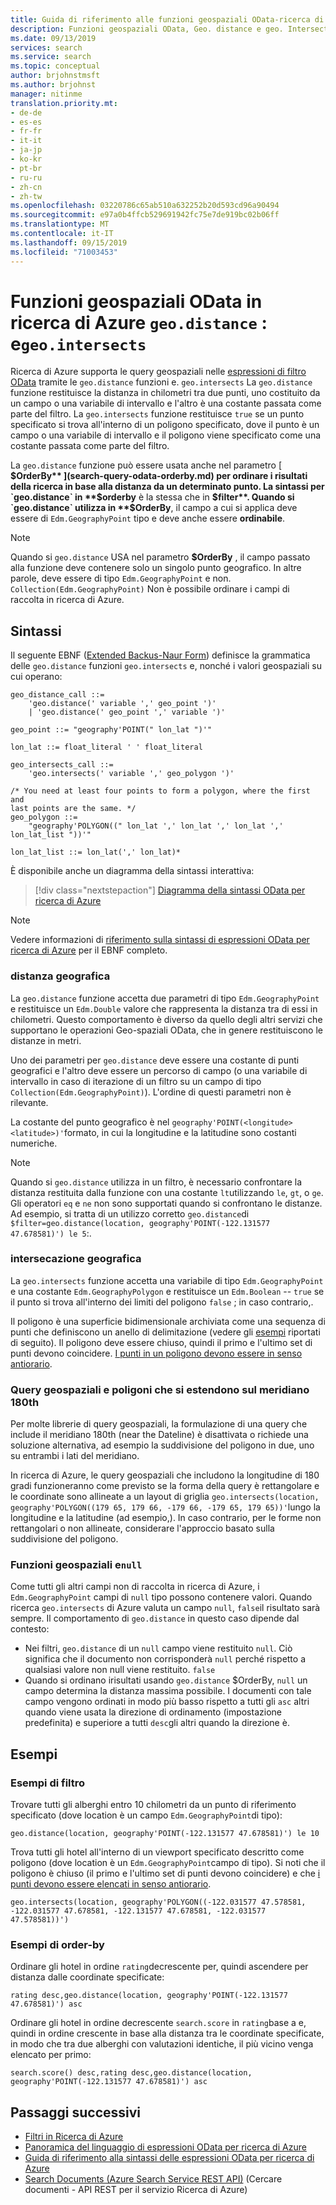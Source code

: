```yaml
---
title: Guida di riferimento alle funzioni geospaziali OData-ricerca di Azure
description: Funzioni geospaziali OData, Geo. distance e geo. Intersects, nelle query di ricerca di Azure.
ms.date: 09/13/2019
services: search
ms.service: search
ms.topic: conceptual
author: brjohnstmsft
ms.author: brjohnst
manager: nitinme
translation.priority.mt:
- de-de
- es-es
- fr-fr
- it-it
- ja-jp
- ko-kr
- pt-br
- ru-ru
- zh-cn
- zh-tw
ms.openlocfilehash: 03220786c65ab510a632252b20d593cd96a90494
ms.sourcegitcommit: e97a0b4ffcb529691942fc75e7de919bc02b06ff
ms.translationtype: MT
ms.contentlocale: it-IT
ms.lasthandoff: 09/15/2019
ms.locfileid: "71003453"
---
```

# <a name="odata-geo-spatial-functions-in-azure-search---geodistance-and-geointersects"></a>Funzioni geospaziali OData in ricerca di Azure `geo.distance` : e`geo.intersects`

Ricerca di Azure supporta le query geospaziali nelle [espressioni di filtro OData](query-odata-filter-orderby-syntax.md) tramite le `geo.distance` funzioni e. `geo.intersects` La `geo.distance` funzione restituisce la distanza in chilometri tra due punti, uno costituito da un campo o una variabile di intervallo e l'altro è una costante passata come parte del filtro. La `geo.intersects` funzione restituisce `true` se un punto specificato si trova all'interno di un poligono specificato, dove il punto è un campo o una variabile di intervallo e il poligono viene specificato come una costante passata come parte del filtro.

La `geo.distance` funzione può essere usata anche nel parametro [ **$OrderBy** ](search-query-odata-orderby.md) per ordinare i risultati della ricerca in base alla distanza da un determinato punto. La sintassi per `geo.distance` in **$orderby** è la stessa che in **$filter**. Quando si `geo.distance` utilizza in **$OrderBy**, il campo a cui si applica deve essere di `Edm.GeographyPoint` tipo e deve anche essere **ordinabile**.

> [!NOTE]
> Quando si `geo.distance` USA nel parametro **$OrderBy** , il campo passato alla funzione deve contenere solo un singolo punto geografico. In altre parole, deve essere di tipo `Edm.GeographyPoint` e non. `Collection(Edm.GeographyPoint)` Non è possibile ordinare i campi di raccolta in ricerca di Azure.

## <a name="syntax"></a>Sintassi

Il seguente EBNF ([Extended Backus-Naur Form](https://en.wikipedia.org/wiki/Extended_Backus–Naur_form)) definisce la grammatica delle `geo.distance` funzioni `geo.intersects` e, nonché i valori geospaziali su cui operano:

<!-- Upload this EBNF using https://bottlecaps.de/rr/ui to create a downloadable railroad diagram. -->

```
geo_distance_call ::=
    'geo.distance(' variable ',' geo_point ')'
    | 'geo.distance(' geo_point ',' variable ')'

geo_point ::= "geography'POINT(" lon_lat ")'"

lon_lat ::= float_literal ' ' float_literal

geo_intersects_call ::=
    'geo.intersects(' variable ',' geo_polygon ')'

/* You need at least four points to form a polygon, where the first and
last points are the same. */
geo_polygon ::=
    "geography'POLYGON((" lon_lat ',' lon_lat ',' lon_lat ',' lon_lat_list "))'"

lon_lat_list ::= lon_lat(',' lon_lat)*
```

È disponibile anche un diagramma della sintassi interattiva:

> [!div class="nextstepaction"]
> [Diagramma della sintassi OData per ricerca di Azure](https://azuresearch.github.io/odata-syntax-diagram/#geo_distance_call)

> [!NOTE]
> Vedere informazioni di [riferimento sulla sintassi di espressioni OData per ricerca di Azure](search-query-odata-syntax-reference.md) per il EBNF completo.

### <a name="geodistance"></a>distanza geografica

La `geo.distance` funzione accetta due parametri di tipo `Edm.GeographyPoint` e restituisce un `Edm.Double` valore che rappresenta la distanza tra di essi in chilometri. Questo comportamento è diverso da quello degli altri servizi che supportano le operazioni Geo-spaziali OData, che in genere restituiscono le distanze in metri.

Uno dei parametri per `geo.distance` deve essere una costante di punti geografici e l'altro deve essere un percorso di campo (o una variabile di intervallo in caso di iterazione di un filtro su un campo di tipo `Collection(Edm.GeographyPoint)`). L'ordine di questi parametri non è rilevante.

La costante del punto geografico è nel `geography'POINT(<longitude> <latitude>)'`formato, in cui la longitudine e la latitudine sono costanti numeriche.

> [!NOTE]
> Quando si `geo.distance` utilizza in un filtro, è necessario confrontare la distanza restituita dalla funzione con una costante `lt`utilizzando `le`, `gt`, o `ge`. Gli operatori `eq` e `ne` non sono supportati quando si confrontano le distanze. Ad esempio, si tratta di un utilizzo corretto `geo.distance`di `$filter=geo.distance(location, geography'POINT(-122.131577 47.678581)') le 5`:.

### <a name="geointersects"></a>intersecazione geografica

La `geo.intersects` funzione accetta una variabile di tipo `Edm.GeographyPoint` e una costante `Edm.GeographyPolygon` e restituisce un `Edm.Boolean`  --  `true` se il punto si trova all'interno dei limiti del poligono `false` ; in caso contrario,.

Il poligono è una superficie bidimensionale archiviata come una sequenza di punti che definiscono un anello di delimitazione (vedere gli [esempi](#examples) riportati di seguito). Il poligono deve essere chiuso, quindi il primo e l'ultimo set di punti devono coincidere. [I punti in un poligono devono essere in senso antiorario](https://docs.microsoft.com/rest/api/searchservice/supported-data-types#Anchor_1).

### <a name="geo-spatial-queries-and-polygons-spanning-the-180th-meridian"></a>Query geospaziali e poligoni che si estendono sul meridiano 180th

Per molte librerie di query geospaziali, la formulazione di una query che include il meridiano 180th (near the Dateline) è disattivata o richiede una soluzione alternativa, ad esempio la suddivisione del poligono in due, uno su entrambi i lati del meridiano.

In ricerca di Azure, le query geospaziali che includono la longitudine di 180 gradi funzioneranno come previsto se la forma della query è rettangolare e le coordinate sono allineate a un layout di griglia `geo.intersects(location, geography'POLYGON((179 65, 179 66, -179 66, -179 65, 179 65))'`lungo la longitudine e la latitudine (ad esempio,). In caso contrario, per le forme non rettangolari o non allineate, considerare l'approccio basato sulla suddivisione del poligono.  

### <a name="geo-spatial-functions-and-null"></a>Funzioni geospaziali e`null`

Come tutti gli altri campi non di raccolta in ricerca di Azure, i `Edm.GeographyPoint` campi di `null` tipo possono contenere valori. Quando ricerca `geo.intersects` di Azure valuta un campo `null`, `false`il risultato sarà sempre. Il comportamento di `geo.distance` in questo caso dipende dal contesto:

- Nei filtri, `geo.distance` di un `null` campo viene restituito `null`. Ciò significa che il documento non corrisponderà `null` perché rispetto a qualsiasi valore non null viene restituito. `false`
- Quando si ordinano irisultati usando `geo.distance` $OrderBy, `null` un campo determina la distanza massima possibile. I documenti con tale campo vengono ordinati in modo più basso rispetto a tutti gli `asc` altri quando viene usata la direzione di ordinamento (impostazione predefinita) e superiore a tutti `desc`gli altri quando la direzione è.

## <a name="examples"></a>Esempi

### <a name="filter-examples"></a>Esempi di filtro

Trovare tutti gli alberghi entro 10 chilometri da un punto di riferimento specificato (dove location è un campo `Edm.GeographyPoint`di tipo):

    geo.distance(location, geography'POINT(-122.131577 47.678581)') le 10

Trova tutti gli hotel all'interno di un viewport specificato descritto come poligono (dove location è un `Edm.GeographyPoint`campo di tipo). Si noti che il poligono è chiuso (il primo e l'ultimo set di punti devono coincidere) e che [i punti devono essere elencati in senso antiorario](https://docs.microsoft.com/rest/api/searchservice/supported-data-types#Anchor_1).

    geo.intersects(location, geography'POLYGON((-122.031577 47.578581, -122.031577 47.678581, -122.131577 47.678581, -122.031577 47.578581))')

### <a name="order-by-examples"></a>Esempi di order-by

Ordinare gli hotel in ordine `rating`decrescente per, quindi ascendere per distanza dalle coordinate specificate:

    rating desc,geo.distance(location, geography'POINT(-122.131577 47.678581)') asc

Ordinare gli hotel in ordine decrescente `search.score` in `rating`base a e, quindi in ordine crescente in base alla distanza tra le coordinate specificate, in modo che tra due alberghi con valutazioni identiche, il più vicino venga elencato per primo:

    search.score() desc,rating desc,geo.distance(location, geography'POINT(-122.131577 47.678581)') asc

## <a name="next-steps"></a>Passaggi successivi  

- [Filtri in Ricerca di Azure](search-filters.md)
- [Panoramica del linguaggio di espressioni OData per ricerca di Azure](query-odata-filter-orderby-syntax.md)
- [Guida di riferimento alla sintassi delle espressioni OData per ricerca di Azure](search-query-odata-syntax-reference.md)
- [Search Documents &#40;Azure Search Service REST API&#41;](https://docs.microsoft.com/rest/api/searchservice/Search-Documents) (Cercare documenti - API REST per il servizio Ricerca di Azure)

